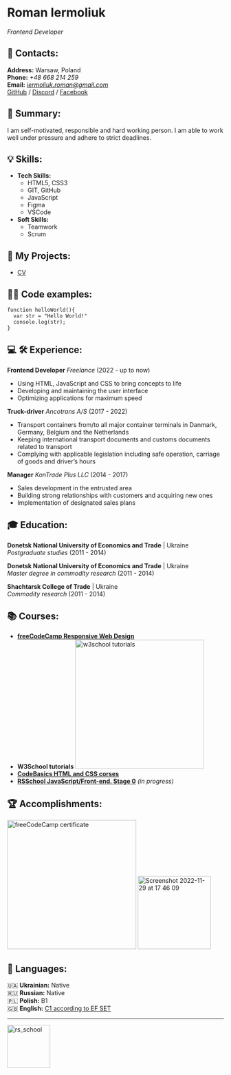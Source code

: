 # Roman Iermoliuk

_Frontend Developer_

## 🪪 Contacts:
**Address:** Warsaw, Poland <br>
**Phone:** *+48 668 214 259* <br>
**Email:** *iermoliuk.roman@gmail.com* <br>
[GitHub](https://github.com/RoierS) / [Discord](https://discord.com/channels/@roiers#9880) / [Facebook](https://www.facebook.com/roman.iermoliuk/)

## 📌 Summary:
I am self-motivated, responsible and hard working person. I am able to work well under pressure and adhere to strict deadlines. 


## 💡 Skills:
* **Tech Skills:**
  + HTML5, CSS3
  + GIT, GitHub
  + JavaScript
  + Figma
  + VSCode
* **Soft Skills:**
  + Teamwork
  + Scrum
  
## 🧩 My Projects:
* [CV](https://github.com/RoierS/rsschool-cv/edit/gh-pages/cv.md)

## 👨‍💻 Code examples:
``` 
function helloWorld(){
  var str = "Hello World!"
  console.log(str);
} 
```

## 💻 🛠️ Experience:
**Frontend Developer** *Freelance* (2022 - up to now) <br>
* Using HTML, JavaScript and CSS to bring concepts to life
* Developing and maintaining the user interface
* Optimizing applications for maximum speed


**Truck-driver** *Ancotrans A/S* (2017 - 2022) <br>
* Transport containers from/to all major container terminals in Danmark, Germany, Belgium and the Netherlands
* Keeping international transport documents and customs documents related to transport
* Complying with applicable legislation including safe operation, carriage of goods and driver’s hours


**Manager** *KonTrade Plus LLC* (2014 - 2017) <br>
* Sales development in the entrusted area
* Building strong relationships with customers and acquiring new ones
* Implementation of designated sales plans

## 🎓 Education:
**Donetsk National University of Economics and Trade** | Ukraine <br>
*Postgraduate studies* (2011 - 2014)

**Donetsk National University of Economics and Trade** | Ukraine <br>
*Master degree in commodity research* (2011 - 2014)

**Shachtarsk College of Trade** | Ukraine <br>
*Commodity research* (2011 - 2014)

## 📚 Courses:
* **[freeCodeCamp Responsive Web Design](https://freecodecamp.org/certification/Roman_Iermoliuk/responsive-web-design)**
* **W3School tutorials** <img width="300" alt="w3school tutorials" src="https://user-images.githubusercontent.com/111195111/205491650-3504f789-cebd-4fee-97e9-f3deb824947e.png">
* **[CodeBasics HTML and CSS corses](https://code-basics.com)**
* **[RSSchool JavaScript/Front-end. Stage 0](https://rs.school/js-stage0/)** *(in progress)*

## 🏆 Accomplishments:

<img width="300" alt="freeCodeCamp certificate" src="https://user-images.githubusercontent.com/111195111/205492201-fb070ab8-05da-4b72-84e7-23a3716bbbf9.png">   <img width="170" alt="Screenshot 2022-11-29 at 17 46 09" src="https://user-images.githubusercontent.com/111195111/205493191-f89aa2c7-1dcd-4328-b09b-f81cfe74d9c7.png">


## 💬 Languages:

🇺🇦 **Ukrainian:** Native<br>
🇷🇺 **Russian:** Native <br>
🇵🇱 **Polish:** B1 <br>
🇬🇧 **English:** [C1 according to EF SET](https://www.efset.org/cert/vcQCdc) <br>

-----
[<img alt="rs_school" width="100px" src="https://user-images.githubusercontent.com/111195111/205494988-8f71b71c-2db4-471e-8a0d-5e7c1cc72018.svg" />](https://rs.school/)



